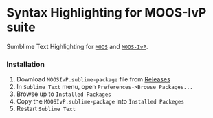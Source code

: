 # Syntax Highlighting for MOOS-IvP suite
Sumblime Text Highlighting for [`MOOS`](http://themoos.org) and [`MOOS-IvP`](http://moos-ivp.org).

### Installation
1. Download `MOOSIvP.sublime-package` file from [Releases](https://github.com/msis/sublimetext-MOOS-syntax/releases)
2. In `Sublime Text` menu, open `Preferences->Browse Packages...`
3. Browse up to `Installed Packages`
4. Copy the `MOOSIvP.sublime-package` into `Installed Packeges`
5. Restart `Sublime Text`